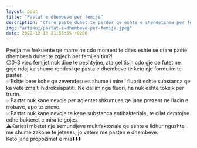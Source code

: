 ```yaml
---
layout: post
title: "Pastat e dhembeve per femije"
description: "Cfare paste duhet te perdor qe eshte e shendetshme per femijen tim"
img: "artikuj/pastat-e-dhembeve-per-femije.jpeg"
date: 2022-12-13 21:55:55 +0200
---
```


<p>
Pyetja me frekuente qe marre ne cdo moment te dites eshte se cfare paste dhembesh duhet te zgjedh per femijen tim?!
<br/>
😕0-3 vjec femijet nuk dine te peshtyjne, ata gelltisin cdo gje qe futet ne goje ndaj ka shume rendesi qe pasta e dhembeve te kete nje formulim te paster.
<br/>
✅Eshte bere kohe qe zevendesues shume i mire i fluorit eshte substanca qe ka vete zmalti hidroksiapatiti. Ne dallim nga fluori, ha nuk eshte toksik per trurin.
<br/>
✅Pastat nuk kane nevoje per agjentet shkumues qe jane prezent ne ilacin e rrobave, apo te eneve.
<br/>
✅Pastat nuk kane nevoje te kene substanca antibakteriale, te cilat demtojne edhe bakteret e mira te gojes.
<br/>
⚠️Kariesi mbetet nje semundjeve multifaktoriale qe eshte e lidhur ngushte me shume zakone te jeteses, jo vetem me pasten e dhembeve.
<br/>
Keto jane propozimet e mia⬇️⬇️⬇️
</p>